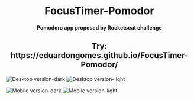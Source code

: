 
<h1 align="center"> FocusTimer-Pomodor </h1>
<h4 align="center"> Pomodoro app proposed by Rocketseat challenge </h4>

<h2 align="center"> Try:  https://eduardongomes.github.io/FocusTimer-Pomodor/ </h2>








![Desktop version-dark](https://user-images.githubusercontent.com/93016740/173703191-305be535-9e97-431b-8b64-2348dfbc8b30.png)
![Desktop version-light](https://user-images.githubusercontent.com/93016740/173703236-33123f11-87f0-484a-b9ea-d835508a790a.png)

![Mobile version-dark](https://user-images.githubusercontent.com/93016740/173703006-a1ac4e2a-607c-4d06-96cf-e64a1a1679d4.png) 
![Mobile version-light](https://user-images.githubusercontent.com/93016740/173705399-e924c1b7-f67c-4aa8-9b05-5fb78b25c377.png)



